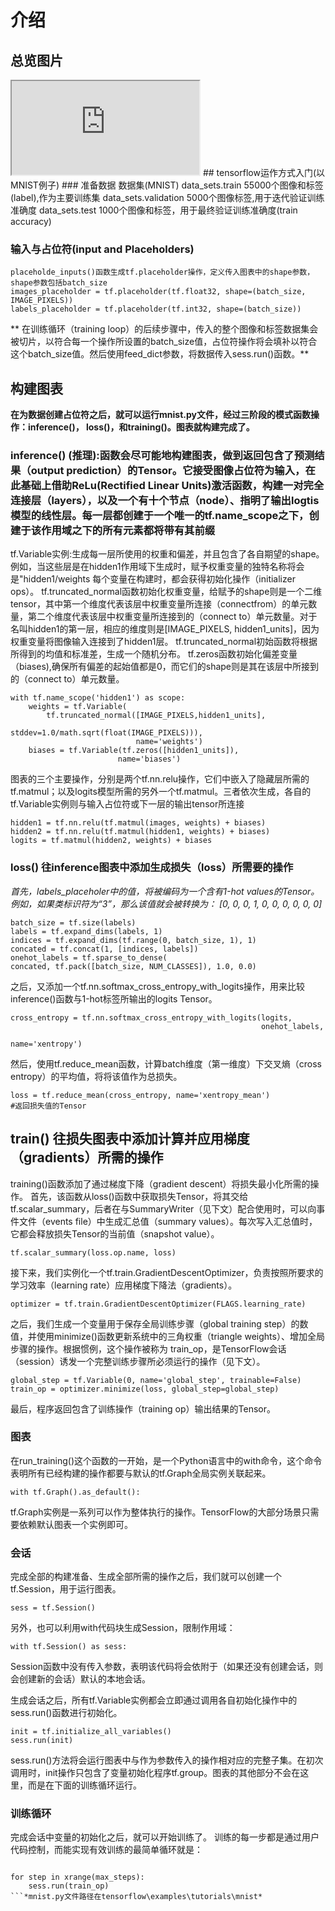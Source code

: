 # 介绍
## 总览图片
<iframe src="http://www.tensorfly.cn/images/tensors_flowing.gif"></iframe>
## tensorflow运作方式入门(以MNIST例子)
### 准备数据
    数据集(MNIST)
    data_sets.train      55000个图像和标签(label),作为主要训练集
    data_sets.validation 5000个图像标签,用于迭代验证训练准确度
    data_sets.test       1000个图像和标签，用于最终验证训练准确度(train accuracy)

### 输入与占位符(input and Placeholders)
    placeholde_inputs()函数生成tf.placeholder操作，定义传入图表中的shape参数，shape参数包括batch_size
    images_placeholder = tf.placeholder(tf.float32, shape=(batch_size,
    IMAGE_PIXELS))
    labels_placeholder = tf.placeholder(tf.int32, shape=(batch_size))
** 在训练循环（training loop）的后续步骤中，传入的整个图像和标签数据集会被切片，以符合每一个操作所设置的batch_size值，占位符操作将会填补以符合这个batch_size值。然后使用feed_dict参数，将数据传入sess.run()函数。**

## 构建图表
**在为数据创建占位符之后，就可以运行mnist.py文件，经过三阶段的模式函数操作：inference()， loss()，和training()。图表就构建完成了。**

### inference() (推理):函数会尽可能地构建图表，做到返回包含了预测结果（output prediction）的Tensor。它接受图像占位符为输入，在此基础上借助ReLu(Rectified Linear Units)激活函数，构建一对完全连接层（layers），以及一个有十个节点（node）、指明了输出logtis模型的线性层。每一层都创建于一个唯一的tf.name_scope之下，创建于该作用域之下的所有元素都将带有其前缀

tf.Variable实例:生成每一层所使用的权重和偏差，并且包含了各自期望的shape。
例如，当这些层是在hidden1作用域下生成时，赋予权重变量的独特名称将会是"hidden1/weights
每个变量在构建时，都会获得初始化操作（initializer ops）。
tf.truncated_normal函数初始化权重变量，给赋予的shape则是一个二维tensor，其中第一个维度代表该层中权重变量所连接（connectfrom）的单元数量，第二个维度代表该层中权重变量所连接到的（connect to）单元数量。对于名叫hidden1的第一层，相应的维度则是[IMAGE_PIXELS, hidden1_units]，因为权重变量将图像输入连接到了hidden1层。
tf.truncated_normal初始函数将根据所得到的均值和标准差，生成一个随机分布。
tf.zeros函数初始化偏差变量（biases),确保所有偏差的起始值都是0，而它们的shape则是其在该层中所接到的（connect to）单元数量。

```
with tf.name_scope('hidden1') as scope:
    weights = tf.Variable(
        tf.truncated_normal([IMAGE_PIXELS,hidden1_units],
                            stddev=1.0/math.sqrt(float(IMAGE_PIXELS))),
                            name='weights')
    biases = tf.Variable(tf.zeros([hidden1_units]),
                        name='biases')
```

图表的三个主要操作，分别是两个tf.nn.relu操作，它们中嵌入了隐藏层所需的tf.matmul；以及logits模型所需的另外一个tf.matmul。三者依次生成，各自的tf.Variable实例则与输入占位符或下一层的输出tensor所连接

```
hidden1 = tf.nn.relu(tf.matmul(images, weights) + biases)
hidden2 = tf.nn.relu(tf.matmul(hidden1, weights) + biases)
logits = tf.matmul(hidden2, weights) + biases
```

### loss() 往inference图表中添加生成损失（loss）所需要的操作
*首先，labels_placeholer中的值，将被编码为一个含有1-hot values的Tensor。例如，如果类标识符为“3”，那么该值就会被转换为： 
[0, 0, 0, 1, 0, 0, 0, 0, 0, 0]*
```
batch_size = tf.size(labels)
labels = tf.expand_dims(labels, 1)
indices = tf.expand_dims(tf.range(0, batch_size, 1), 1)
concated = tf.concat(1, [indices, labels])
onehot_labels = tf.sparse_to_dense(
concated, tf.pack([batch_size, NUM_CLASSES]), 1.0, 0.0)
```
之后，又添加一个tf.nn.softmax_cross_entropy_with_logits操作，用来比较inference()函数与1-hot标签所输出的logits Tensor。
```
cross_entropy = tf.nn.softmax_cross_entropy_with_logits(logits,
                                                        onehot_labels,
                                                        name='xentropy')
```
然后，使用tf.reduce_mean函数，计算batch维度（第一维度）下交叉熵（cross entropy）的平均值，将将该值作为总损失。
```
loss = tf.reduce_mean(cross_entropy, name='xentropy_mean')
#返回损失值的Tensor
```
## train() 往损失图表中添加计算并应用梯度（gradients）所需的操作
training()函数添加了通过梯度下降（gradient descent）将损失最小化所需的操作。
首先，该函数从loss()函数中获取损失Tensor，将其交给tf.scalar_summary，后者在与SummaryWriter（见下文）配合使用时，可以向事件文件（events file）中生成汇总值（summary values）。每次写入汇总值时，它都会释放损失Tensor的当前值（snapshot value）。
```
tf.scalar_summary(loss.op.name, loss)
```
接下来，我们实例化一个tf.train.GradientDescentOptimizer，负责按照所要求的学习效率（learning rate）应用梯度下降法（gradients）。
```
optimizer = tf.train.GradientDescentOptimizer(FLAGS.learning_rate)
```
之后，我们生成一个变量用于保存全局训练步骤（global training step）的数值，并使用minimize()函数更新系统中的三角权重（triangle weights）、增加全局步骤的操作。根据惯例，这个操作被称为 train_op，是TensorFlow会话（session）诱发一个完整训练步骤所必须运行的操作（见下文）。
```
global_step = tf.Variable(0, name='global_step', trainable=False)
train_op = optimizer.minimize(loss, global_step=global_step)
```
最后，程序返回包含了训练操作（training op）输出结果的Tensor。

### 图表
在run_training()这个函数的一开始，是一个Python语言中的with命令，这个命令表明所有已经构建的操作都要与默认的tf.Graph全局实例关联起来。

```
with tf.Graph().as_default():
```
tf.Graph实例是一系列可以作为整体执行的操作。TensorFlow的大部分场景只需要依赖默认图表一个实例即可。

### 会话
完成全部的构建准备、生成全部所需的操作之后，我们就可以创建一个tf.Session，用于运行图表。
```
sess = tf.Session()
```
另外，也可以利用with代码块生成Session，限制作用域：
```
with tf.Session() as sess:
```
Session函数中没有传入参数，表明该代码将会依附于（如果还没有创建会话，则会创建新的会话）默认的本地会话。

生成会话之后，所有tf.Variable实例都会立即通过调用各自初始化操作中的sess.run()函数进行初始化。

```
init = tf.initialize_all_variables()
sess.run(init)
```

sess.run()方法将会运行图表中与作为参数传入的操作相对应的完整子集。在初次调用时，init操作只包含了变量初始化程序tf.group。图表的其他部分不会在这里，而是在下面的训练循环运行。

### 训练循环
完成会话中变量的初始化之后，就可以开始训练了。
训练的每一步都是通过用户代码控制，而能实现有效训练的最简单循环就是：

```

for step in xrange(max_steps):
    sess.run(train_op)
```*mnist.py文件路径在tensorflow\examples\tutorials\mnist*
